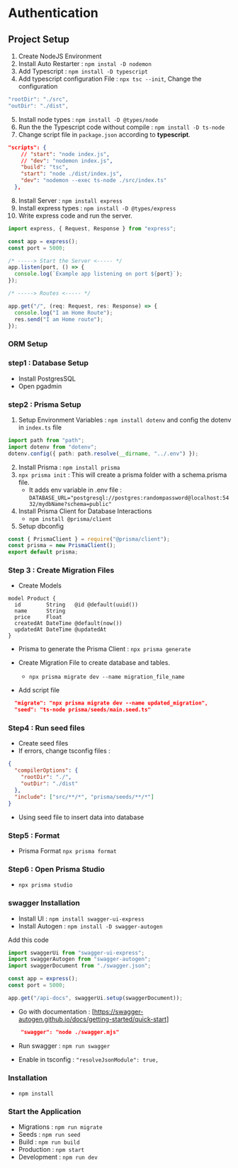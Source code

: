 # Authentication

## Project Setup

1. Create NodeJS Environment
2. Install Auto Restarter : `npm instal -D nodemon`
3. Add Typescript : `npm install -D typescript`
4. Add typescript configuration File : `npx tsc --init`, Change the configuration

```ts
"rootDir": "./src",
"outDir": "./dist",
```

5. Install node types : `npm install -D @types/node`
6. Run the the Typescript code without compile : `npm install -D ts-node`
7. Change script file in `package.json` according to **typescript**.

```json
"scripts": {
    // "start": "node index.js",
    // "dev": "nodemon index.js",
    "build": "tsc",
    "start": "node ./dist/index.js",
    "dev": "nodemon --exec ts-node ./src/index.ts"
  },
```

8. Install Server : `npm install express`
9. Install express types : `npm install -D @types/express`
10. Write express code and run the server.

```ts
import express, { Request, Response } from "express";

const app = express();
const port = 5000;

/* -----> Start the Server <----- */
app.listen(port, () => {
  console.log(`Example app listening on port ${port}`);
});

/* -----> Routes <----- */

app.get("/", (req: Request, res: Response) => {
  console.log("I am Home Route");
  res.send("I am Home route");
});
```

### ORM Setup

### step1 : Database Setup

- Install PostgresSQL
- Open pgadmin

### step2 : Prisma Setup

1. Setup Environment Variables : `npm install dotenv` and config the dotenv in `index.ts` file

```ts
import path from "path";
import dotenv from "dotenv";
dotenv.config({ path: path.resolve(__dirname, "../.env") });
```

2. Install Prisma : `npm install prisma`
3. `npx prisma init` : This will create a prisma folder with a schema.prisma file.
   - It adds env variable in .env file : `DATABASE_URL="postgresql://postgres:randompassword@localhost:5432/mydbName?schema=public"`
4. Install Prisma Client for Database Interactions
   - `npm install @prisma/client`
5. Setup dbconfig

```js
const { PrismaClient } = require("@prisma/client");
const prisma = new PrismaClient();
export default prisma;
```

### Step 3 : Create Migration Files

- Create Models

```prisma
model Product {
  id        String   @id @default(uuid())
  name      String
  price     Float
  createdAt DateTime @default(now())
  updatedAt DateTime @updatedAt
}
```

- Prisma to generate the Prisma Client : `npx prisma generate`
- Create Migration File to create database and tables.

  - `npx prisma migrate dev --name migration_file_name`

- Add script file

```json
  "migrate": "npx prisma migrate dev --name updated_migration",
  "seed": "ts-node prisma/seeds/main.seed.ts"
```

### Step4 : Run seed files

- Create seed files
- If errors, change tsconfig files :

```json
{
  "compilerOptions": {
    "rootDir": "./",
    "outDir": "./dist"
  },
  "include": ["src/**/*", "prisma/seeds/**/*"]
}
```

- Using seed file to insert data into database

### Step5 : Format

- Prisma Format `npx prisma format`

### Step6 : Open Prisma Studio

- `npx prisma studio`

### swagger Installation

- Install UI : `npm install swagger-ui-express`
- Install Autogen : `npm install -D swagger-autogen`

Add this code

```ts
import swaggerUi from "swagger-ui-express";
import swaggerAutogen from "swagger-autogen";
import swaggerDocument from "./swagger.json";

const app = express();
const port = 5000;

app.get("/api-docs", swaggerUi.setup(swaggerDocument));
```

- Go with documentation : [https://swagger-autogen.github.io/docs/getting-started/quick-start]

```json
    "swagger": "node ./swagger.mjs"
```

- Run swagger : `npm run swagger`

- Enable in tsconfig : `"resolveJsonModule": true,`

### Installation

- `npm install`

### Start the Application

- Migrations : `npm run migrate`
- Seeds : `npm run seed`
- Build : `npm run build`
- Production : `npm start`
- Development : `npm run dev`
